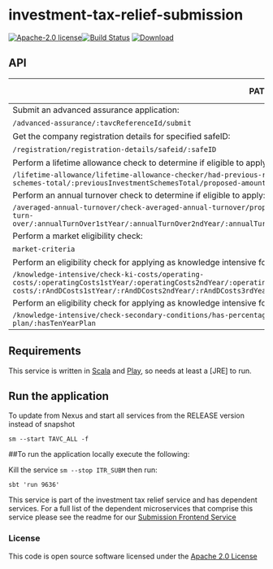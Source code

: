 # investment-tax-relief-submission

[![Apache-2.0 license](http://img.shields.io/badge/license-Apache-brightgreen.svg)](http://www.apache.org/licenses/LICENSE-2.0.html)[![Build Status](https://travis-ci.org/hmrc/investment-tax-relief-submission.svg?branch=master)](https://travis-ci.org/hmrc/investment-tax-relief-submission) [ ![Download](https://api.bintray.com/packages/hmrc/releases/investment-tax-relief-submission/images/download.svg) ](https://bintray.com/hmrc/releases/investment-tax-relief-submission/_latestVersion)


API
----

| PATH | Supported Methods |
|------|-------------------|
|Submit an advanced assurance application:|
|```/advanced-assurance/:tavcReferenceId/submit``` | POST |
|Get the company registration details for specified safeID:|
|```/registration/registration-details/safeid/:safeID``` | GET |
|Perform a lifetime allowance check to determine if eligible to apply:|
|```/lifetime-allowance/lifetime-allowance-checker/had-previous-rfi/:hadPrevRFI/is-knowledge-intensive/:isKi/previous-schemes-total/:previousInvestmentSchemesTotal/proposed-amount/:proposedAmount``` | GET |
|Perform an annual turnover check to determine if eligible to apply:|
|```/averaged-annual-turnover/check-averaged-annual-turnover/proposed-investment-amount/:proposedInvestmentAmount/annual-turn-over/:annualTurnOver1stYear/:annualTurnOver2ndYear/:annualTurnOver3rdYear/:annualTurnOver4thYear/:annualTurnOver5thYear``` | GET |
|Perform a market eligibility check:|
|```market-criteria``` | GET |
|Perform an eligibility check for applying as knowledge intensive for the operating costs specified:|
|```/knowledge-intensive/check-ki-costs/operating-costs/:operatingCosts1stYear/:operatingCosts2ndYear/:operatingCosts3rdYear/rd-costs/:rAndDCosts1stYear/:rAndDCosts2ndYear/:rAndDCosts3rdYear``` | GET |
|Perform an eligibility check for applying as knowledge intensive for the secondary conditions specified:|
|```/knowledge-intensive/check-secondary-conditions/has-percentage-with-masters/:hasPercentageWithMasters/has-ten-year-plan/:hasTenYearPlan``` | GET |


Requirements
------------

This service is written in [Scala](http://www.scala-lang.org/) and [Play](http://playframework.com/), so needs at least a [JRE] to run.


## Run the application


To update from Nexus and start all services from the RELEASE version instead of snapshot

```
sm --start TAVC_ALL -f
```

 
##To run the application locally execute the following:

Kill the service  ```sm --stop ITR_SUBM``` then run:
```
sbt 'run 9636' 
```


This service is part of the investment tax relief service and has dependent services.
For a full list of the dependent microservices that comprise this service please see the readme for our [Submission Frontend Service](https://github.com/hmrc/investment-tax-relief-submission-frontend/)


### License

This code is open source software licensed under the [Apache 2.0 License]("http://www.apache.org/licenses/LICENSE-2.0.html")

